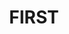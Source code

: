 ---
blog: https://www.firstinspires.org/community/inspire
facebook: https://www.facebook.com/pages/FIRST-For-Inspiration-and-Recognition-of-Science-and-Technology/184063051616518
images:
- firstinspires-icon.svg
- firstinspires-ar21.svg
logohandle: firstinspires
sort: first
title: FIRST
twitter: https://x.com/firstweets
website: https://www.firstinspires.org/
wikipedia: https://en.wikipedia.org/wiki/FIRST_Robotics_Competition
---